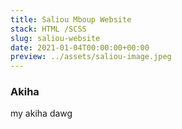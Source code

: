 ```yaml
---
title: Saliou Mboup Website
stack: HTML /SCSS
slug: saliou-website
date: 2021-01-04T00:00:00+00:00
preview: ../assets/saliou-image.jpeg
---
```


### Akiha 
my akiha dawg
